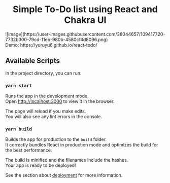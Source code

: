 <h1 align="center">Simple To-Do list using React and Chakra UI</h1>
![image](https://user-images.githubusercontent.com/38044657/109417720-7732b300-79cd-11eb-980b-4580cf4d8096.png)
<br>
Demo: https://yuruyu6.github.io/react-todo/

## Available Scripts

In the project directory, you can run:

### `yarn start`

Runs the app in the development mode.\
Open [http://localhost:3000](http://localhost:3000) to view it in the browser.

The page will reload if you make edits.\
You will also see any lint errors in the console.

### `yarn build`

Builds the app for production to the `build` folder.\
It correctly bundles React in production mode and optimizes the build for the best performance.

The build is minified and the filenames include the hashes.\
Your app is ready to be deployed!

See the section about [deployment](https://facebook.github.io/create-react-app/docs/deployment) for more information.
